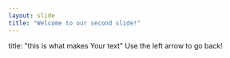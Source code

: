 ```yaml
---
layout: slide
title: "Welcome to our second slide!"
---
```

title: "this is what makes Your text"
Use the left arrow to go back!
